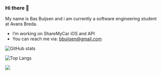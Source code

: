 ### Hi there 👋
My name is Bas Buijsen and i am currently a software engineering student at Avans Breda.
<br/>
- I’m working on ShareMyCar iOS and API
- You can reach me via: bbuijsen@gmail.com

![GitHub stats](https://github-readme-stats.vercel.app/api?username=deBasMan21&show_icons=true&theme=dark&count_private=true)

![Top Langs](https://github-readme-stats.vercel.app/api/top-langs/?username=deBasMan21&theme=dark&langs_count=10&layout=compact&hide=html,css,scss)

![](https://visitor-badge.laobi.icu/badge?page_id=deBasMan21.deBasMan21)

